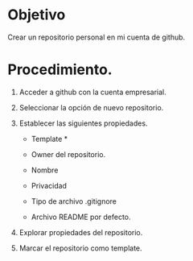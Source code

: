 # Objetivo

Crear un repositorio personal en mi cuenta de github.

# Procedimiento.

1. Acceder a github con la cuenta empresarial.

1. Seleccionar la opción de nuevo repositorio.

1. Establecer las siguientes propiedades.

    - Template *

    - Owner del repositorio.

    - Nombre

    - Privacidad

    - Tipo de archivo .gitignore

    - Archivo README por defecto.

1. Explorar propiedades del repositorio.

1. Marcar el repositorio como template.
